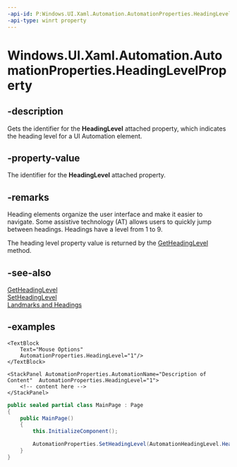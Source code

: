 ```yaml
---
-api-id: P:Windows.UI.Xaml.Automation.AutomationProperties.HeadingLevelProperty
-api-type: winrt property
---
```


<!-- Property syntax.
public DependencyProperty HeadingLevelProperty { get; }
-->

# Windows.UI.Xaml.Automation.AutomationProperties.HeadingLevelProperty

## -description
Gets the identifier for the **HeadingLevel** attached property, which indicates the heading level for a UI Automation element. 

## -property-value
The identifier for the **HeadingLevel** attached property.

## -remarks
Heading elements organize the user interface and make it easier to navigate. Some assistive technology (AT) allows users to quickly jump between headings. Headings have a level from 1 to 9.  

The heading level property value is returned by the [GetHeadingLevel](automationproperties_getheadinglevel_655629781.md) method.

## -see-also
[GetHeadingLevel](automationproperties_getheadinglevel_655629781.md)  
[SetHeadingLevel](automationproperties_setheadinglevel_870496555.md)  
[Landmarks and Headings](https://docs.microsoft.com/windows/uwp/design/accessibility/landmarks-and-headings)

## -examples
```xaml
<TextBlock 
    Text="Mouse Options"
    AutomationProperties.HeadingLevel="1"/>
</TextBlock>

<StackPanel AutomationProperties.AutomationName="Description of Content"  AutomationProperties.HeadingLevel="1">
    <!-- content here -->
</StackPanel>
```

```csharp
public sealed partial class MainPage : Page
{
    public MainPage()
    {
        this.InitializeComponent();

        AutomationProperties.SetHeadingLevel(AutomationHeadingLevel.HeadingLevel3);
    }
}

```
